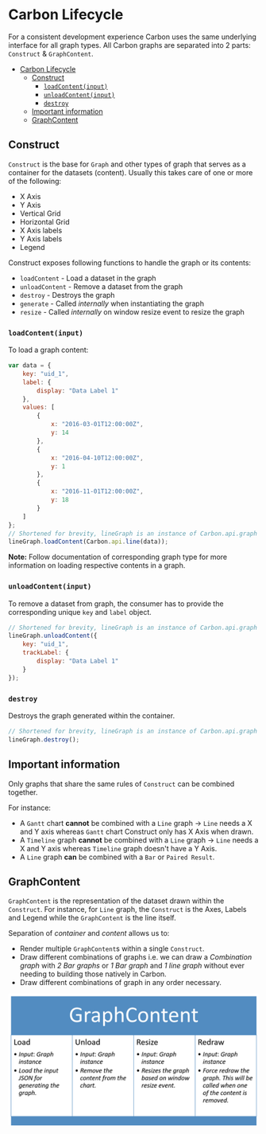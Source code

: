 # Carbon Lifecycle

For a consistent development experience Carbon uses the same underlying interface for all graph types. All Carbon graphs are separated into 2 parts: `Construct` & `GraphContent`.

-   [Carbon Lifecycle](#carbon-lifecycle)
    -   [Construct](#construct)
        -   [`loadContent(input)`](#loadcontentinput)
        -   [`unloadContent(input)`](#unloadcontentinput)
        -   [`destroy`](#destroy)
    -   [Important information](#important-information)
    -   [GraphContent](#graphcontent)

## Construct

`Construct` is the base for `Graph` and other types of graph that serves as a container for the datasets (content). Usually this takes care of one or more of the following:

-   X Axis
-   Y Axis
-   Vertical Grid
-   Horizontal Grid
-   X Axis labels
-   Y Axis labels
-   Legend

Construct exposes following functions to handle the graph or its contents:

-   `loadContent` - Load a dataset in the graph
-   `unloadContent` - Remove a dataset from the graph
-   `destroy` - Destroys the graph
-   `generate` - Called _internally_ when instantiating the graph
-   `resize` - Called _internally_ on window resize event to resize the graph

### `loadContent(input)`

To load a graph content:

```javascript
var data = {
    key: "uid_1",
    label: {
        display: "Data Label 1"
    },
    values: [
        {
            x: "2016-03-01T12:00:00Z",
            y: 14
        },
        {
            x: "2016-04-10T12:00:00Z",
            y: 1
        },
        {
            x: "2016-11-01T12:00:00Z",
            y: 18
        }
    ]
};
// Shortened for brevity, lineGraph is an instance of Carbon.api.graph
lineGraph.loadContent(Carbon.api.line(data));
```

**Note:** Follow documentation of corresponding graph type for more information on loading respective contents in a graph.

### `unloadContent(input)`

To remove a dataset from graph, the consumer has to provide the corresponding unique `key` and `label` object.

```javascript
// Shortened for brevity, lineGraph is an instance of Carbon.api.graph
lineGraph.unloadContent({
    key: "uid_1",
    trackLabel: {
        display: "Data Label 1"
    }
});
```

### `destroy`

Destroys the graph generated within the container.

```javascript
// Shortened for brevity, lineGraph is an instance of Carbon.api.graph
lineGraph.destroy();
```

## Important information

Only graphs that share the same rules of `Construct` can be combined together.

For instance:

-   A `Gantt` chart **cannot** be combined with a `Line` graph -> `Line` needs a X and Y axis whereas `Gantt` chart Construct only has X Axis when drawn.
-   A `Timeline` graph **cannot** be combined with a `Line` graph -> `Line` needs a X and Y axis whereas `Timeline` graph doesn't have a Y Axis.
-   A `Line` graph **can** be combined with a `Bar` or `Paired Result`.

## GraphContent

`GraphContent` is the representation of the dataset drawn within the `Construct`. For instance, for `Line` graph, the `Construct` is the Axes, Labels and Legend while the `GraphContent` is the line itself.

Separation of _container_ and _content_ allows us to:

-   Render multiple `GraphContent`s within a single `Construct`.
-   Draw different combinations of graphs i.e. we can draw a _Combination graph_ with _2 Bar graphs_ or _1 Bar graph_ and _1 line graph_ without ever needing to building those natively in Carbon.
-   Draw different combinations of graph in any order necessary.

![Alt](../assets/content-interface.png "GraphContent Interface")
